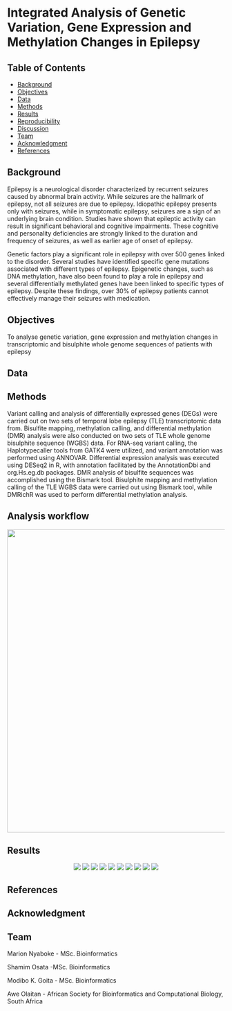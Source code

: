 # Integrated Analysis of Genetic Variation, Gene Expression and Methylation Changes in Epilepsy

## Table of Contents
- [Background](#Background)
- [Objectives](#Objectives)
- [Data](#Data)
- [Methods](#Methods)
- [Results](#Results)
- [Reproducibility](#Reproducibility)
- [Discussion](#Discussion)
- [Team](#Team)
- [Acknowledgment](#Acknowledgment)
- [References](#References)

## Background
Epilepsy is a neurological disorder characterized by recurrent seizures caused by abnormal brain activity. While seizures are the hallmark of epilepsy, not all seizures are due to epilepsy. Idiopathic epilepsy presents only with seizures, while in symptomatic epilepsy, seizures are a sign of an underlying brain condition. Studies have shown that epileptic activity can result in significant behavioral and cognitive impairments. These cognitive and personality deficiencies are strongly linked to the duration and frequency of seizures, as well as earlier age of onset of epilepsy.

Genetic factors play a significant role in epilepsy with over 500 genes linked to the disorder. Several studies have identified specific gene mutations associated with different types of epilepsy. Epigenetic changes, such as DNA methylation, have also been found to play a role in epilepsy and several differentially methylated genes have been linked to specific types of epilepsy. Despite these findings, over 30% of epilepsy patients cannot effectively manage their seizures with medication.

## Objectives
To analyse genetic variation, gene expression and methylation changes in transcriptomic and bisulphite whole genome sequences of patients with epilepsy

## Data

## Methods
Variant calling and analysis of differentially expressed genes (DEGs) were carried out on two sets of temporal lobe epilepsy (TLE) transcriptomic data from. Bisulfite mapping, methylation calling, and differential methylation (DMR) analysis were also conducted on two sets of TLE whole genome bisulphite sequence (WGBS) data. For RNA-seq variant calling, the Haplotypecaller tools from GATK4 were utilized, and variant annotation was performed using ANNOVAR. Differential expression analysis was executed using DESeq2 in R, with annotation facilitated by the AnnotationDbi and org.Hs.eg.db packages. DMR analysis of bisulfite sequences was accomplished using the Bismark tool. Bisulphite mapping and methylation calling of the TLE WGBS data were carried out using Bismark tool, while DMRichR was used to perform differential methylation analysis.

## Analysis workflow

<p align="center">
<img src="https://github.com/omicscodeathon/epilepsy_var/assets/116915872/dd96bd28-5ee8-4364-b6d8-c8a224858cfc" width="800" height="700">
</p>

## Results
<p align="center">
  
<img src="https://github.com/omicscodeathon/epilepsy_var/assets/116915872/9ae4d3b9-a1e1-4c62-bfc0-c10de063dfca">

<img src="https://github.com/omicscodeathon/epilepsy_var/assets/116915872/f34d7175-73c9-41bd-b975-816209f5d232">

<img src="https://github.com/omicscodeathon/epilepsy_var/assets/116915872/b792c233-9720-4076-b1b0-b3037849b51a">

<img src="https://github.com/omicscodeathon/epilepsy_var/assets/116915872/950e65d9-711c-4c89-a7c9-3f9cbbf410b9">

<img src="https://github.com/omicscodeathon/epilepsy_var/assets/116915872/d4397e92-6e5b-46c7-bef6-819164b11182">

<img src="https://github.com/omicscodeathon/epilepsy_var/assets/116915872/1b18929d-ed99-4b11-89ad-cb8cfedc5861">

<img src="https://github.com/omicscodeathon/epilepsy_var/assets/116915872/bf4d0e56-2d5b-4fce-a25b-84dcece2c532">

<img src="https://github.com/omicscodeathon/epilepsy_var/assets/116915872/43ecb76b-e5f6-4531-afe4-736427f767dd">

<img src="https://github.com/omicscodeathon/epilepsy_var/assets/116915872/f47865e0-74b1-4f2c-91f0-def94e83b94d">

<img src="https://github.com/omicscodeathon/epilepsy_var/assets/116915872/cfb2e920-8e72-42c1-bbe7-19baccf56bcd">

</p>


## References

## Acknowledgment


## Team

Marion Nyaboke - MSc. Bioinformatics

Shamim Osata -MSc. Bioinformatics

Modibo K. Goita - MSc. Bioinformatics

Awe Olaitan - African Society for Bioinformatics and Computational Biology, South Africa
